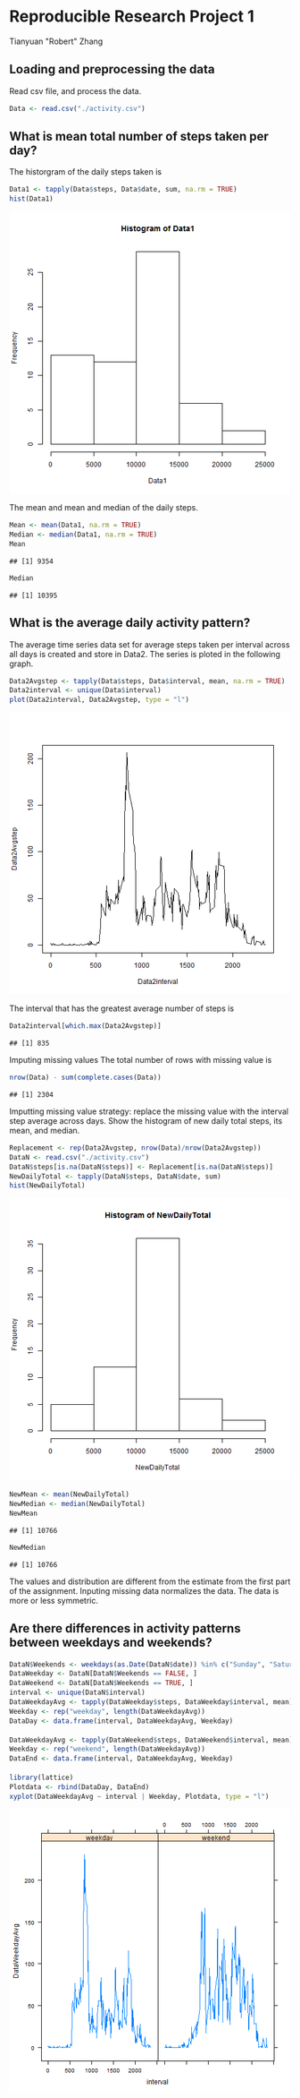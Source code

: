 Reproducible Research Project 1
========================================================
Tianyuan "Robert" Zhang

## Loading and preprocessing the data
Read csv file, and process the data. 

```r
Data <- read.csv("./activity.csv")
```


## What is mean total number of steps taken per day?
The historgram of the daily steps taken is

```r
Data1 <- tapply(Data$steps, Data$date, sum, na.rm = TRUE)
hist(Data1)
```

![plot of chunk unnamed-chunk-2](figure/unnamed-chunk-2.png) 

The mean and mean and median of the daily steps.

```r
Mean <- mean(Data1, na.rm = TRUE)
Median <- median(Data1, na.rm = TRUE)
Mean
```

```
## [1] 9354
```

```r
Median
```

```
## [1] 10395
```


## What is the average daily activity pattern?
The average time series data set for average steps taken per interval across all days is created and store in Data2. The series is ploted in the following graph.

```r
Data2Avgstep <- tapply(Data$steps, Data$interval, mean, na.rm = TRUE)
Data2interval <- unique(Data$interval)
plot(Data2interval, Data2Avgstep, type = "l")
```

![plot of chunk unnamed-chunk-4](figure/unnamed-chunk-4.png) 

The interval that has the greatest average number of steps is

```r
Data2interval[which.max(Data2Avgstep)]
```

```
## [1] 835
```


Imputing missing values
The total number of rows with missing value is 

```r
nrow(Data) - sum(complete.cases(Data))
```

```
## [1] 2304
```

Imputting missing value strategy: replace the missing value with the interval step average across days. Show the histogram of new daily total steps, its mean, and median.

```r
Replacement <- rep(Data2Avgstep, nrow(Data)/nrow(Data2Avgstep))
DataN <- read.csv("./activity.csv")
DataN$steps[is.na(DataN$steps)] <- Replacement[is.na(DataN$steps)]
NewDailyTotal <- tapply(DataN$steps, DataN$date, sum)
hist(NewDailyTotal)
```

![plot of chunk unnamed-chunk-7](figure/unnamed-chunk-7.png) 

```r
NewMean <- mean(NewDailyTotal)
NewMedian <- median(NewDailyTotal)
NewMean
```

```
## [1] 10766
```

```r
NewMedian
```

```
## [1] 10766
```

The values and distribution are different from the estimate from the first part of the assignment. Inputing missing data normalizes the data. The data is more or less symmetric. 

## Are there differences in activity patterns between weekdays and weekends?

```r
DataN$Weekends <- weekdays(as.Date(DataN$date)) %in% c("Sunday", "Saturday")
DataWeekday <- DataN[DataN$Weekends == FALSE, ]
DataWeekend <- DataN[DataN$Weekends == TRUE, ]
interval <- unique(DataN$interval)
DataWeekdayAvg <- tapply(DataWeekday$steps, DataWeekday$interval, mean)
Weekday <- rep("weekday", length(DataWeekdayAvg))
DataDay <- data.frame(interval, DataWeekdayAvg, Weekday)

DataWeekdayAvg <- tapply(DataWeekend$steps, DataWeekend$interval, mean)
Weekday <- rep("weekend", length(DataWeekdayAvg))
DataEnd <- data.frame(interval, DataWeekdayAvg, Weekday)

library(lattice)
Plotdata <- rbind(DataDay, DataEnd)
xyplot(DataWeekdayAvg ~ interval | Weekday, Plotdata, type = "l")
```

![plot of chunk unnamed-chunk-8](figure/unnamed-chunk-8.png) 




